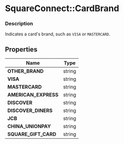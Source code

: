 # SquareConnect::CardBrand

### Description

Indicates a card's brand, such as `VISA` or `MASTERCARD`.

## Properties
Name | Type
------------ | -------------
**OTHER_BRAND** | string
**VISA** | string
**MASTERCARD** | string
**AMERICAN_EXPRESS** | string
**DISCOVER** | string
**DISCOVER_DINERS** | string
**JCB** | string
**CHINA_UNIONPAY** | string
**SQUARE_GIFT_CARD** | string


